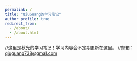 ```yaml
---
permalink: /
title: "QiuGuang的学习笔记"
author_profile: true
redirect_from: 
  - /about/
  - /about.html
---
```


//这里是秋光的学习笔记！学习内容会不定期更新在这里。
//邮箱：qiuguang738@gmail.com
